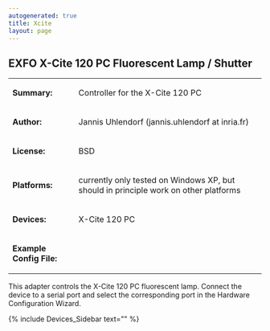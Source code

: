 ```yaml
---
autogenerated: true
title: Xcite
layout: page
---
```


## EXFO X-Cite 120 PC Fluorescent Lamp / Shutter

<table>
<tr>
<td markdown="1">

**Summary:**

</td>
<td markdown="1">

Controller for the X-Cite 120 PC

</td>
</tr>
<tr>
<td markdown="1">

**Author:**

</td>
<td markdown="1">

Jannis Uhlendorf (jannis.uhlendorf at inria.fr)

</td>
</tr>
<tr>
<td markdown="1">

**License:**

</td>
<td markdown="1">

BSD

</td>
</tr>
<tr>
<td markdown="1">

**Platforms:**

</td>
<td markdown="1">

currently only tested on Windows XP, but should in principle work on
other platforms

</td>
</tr>
<tr>
<td markdown="1">

**Devices:**

</td>
<td markdown="1">

X-Cite 120 PC

</td>
</tr>
<tr>
<td markdown="1">

**Example Config File:**

</td>
<td markdown="1">
</td>
</tr>
</table>

This adapter controls the X-Cite 120 PC fluorescent lamp. Connect the
device to a serial port and select the corresponding port in the
Hardware Configuration Wizard.

{% include Devices_Sidebar text="" %}
